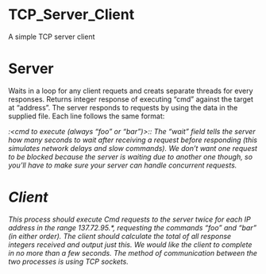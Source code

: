 # TCP_Server_Client
A simple TCP server client

# Server 
Waits in a loop for any client requets and creats separate threads for every responses. 
Returns integer response of executing “cmd” against the target at “address”. The server responds to requests by using the data in the supplied file. Each line follows the same format: <address>:<cmd to execute (always “foo” or “bar”)>:<response integer>:<wait>	 The “wait” field tells the server how many seconds to wait after receiving a request before responding (this simulates network delays and slow commands). We don’t want one request to be blocked because the server is waiting due to another one though, so you’ll have to make sure your server can handle concurrent requests. 
 
# Client 
This process should execute Cmd requests to the server twice for each IP address in the range 137.72.95.*, requesting the commands “foo” and “bar” (in either order). The client should calculate the total of all response integers received and output just this. We would like the client to complete in no more than a few seconds. The method of communication between the two processes is using TCP sockets.

